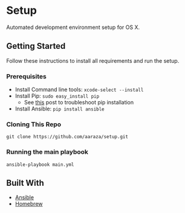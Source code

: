 # Setup

Automated development environment setup for OS X.

## Getting Started

Follow these instructions to install all requirements and run the setup.

### Prerequisites 
- Install Command line tools: `xcode-select --install`
- Install Pip: `sudo easy_install pip`
    - See [this](https://stackoverflow.com/questions/49825743/easy-install-pip-fails-on-mac-osx) post to troubleshoot pip installation
- Install Ansible: `pip install ansible`

### Cloning This Repo
```
git clone https://github.com/aaraza/setup.git
```

### Running the main playbook
```
ansible-playbook main.yml
```

## Built With
- [Ansible](https://www.ansible.com/)
- [Homebrew](https://brew.sh/)